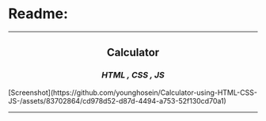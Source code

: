 # Readme:
 
---
 
<h2 align='center'>Calculator</h2>
<h3 quote align='center'><i>HTML , CSS , JS</i></h3 quote>
[Screenshot](https://github.com/younghosein/Calculator-using-HTML-CSS-JS-/assets/83702864/cd978d52-d87d-4494-a753-52f130cd70a1)


 
---
